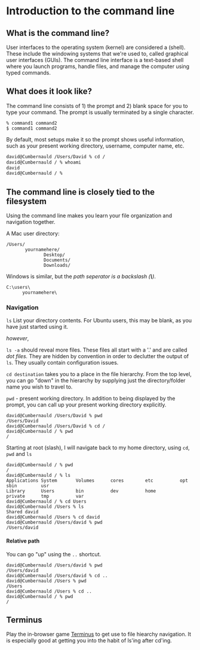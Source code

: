 # Introduction to the command line

## What is the command line?

User interfaces to the operating system (kernel) are considered a (shell). These include the windowing systems that we're used to, called graphical user interfaces
(GUIs).  The command line interface is a text-based shell where you launch programs, handle files, and manage the computer using typed commands.

## What does it look like?

The command line consists of 1) the prompt and 2) blank space for you to type your command. The prompt is usually terminated by a single character.

```
% command1 command2
$ command1 command2
```

By default, most setups make it so the prompt shows useful information, such as your present working directory, username, computer name, etc.

```bash
david@Cumbernauld /Users/David % cd /
david@Cumbernauld / % whoami
david
david@Cumbernauld / % 
```

## The command line is closely tied to the filesystem

Using the command line makes you learn your file organization and navigation together.

A Mac user directory:

```
/Users/
       yournamehere/
              Desktop/
              Documents/
              Downloads/
```

Windows is similar, but the _path seperator is a backslash (**\\**)_.
```
C:\users\
      yournamehere\
```

### Navigation

`ls` List your directory contents. For Ubuntu users, this may be blank, as you have just started using it.

_however_,

`ls -a` should reveal more files. These files all start with a '.' and are called _dot files._ They are hidden by convention in order to declutter the output of `ls`. They usually contain configuration issues.

`cd destination` takes you to a place in the file hierarchy. From the top level, you can go "down" in the hierarchy by supplying just the directory/folder name you wish to travel to.

`pwd` - present working directory. In addition to being displayed by the prompt, you can call up your present working directory explicitly.

```
david@Cumbernauld /Users/David % pwd
/Users/David
david@Cumbernauld /Users/David % cd /
david@Cumbernauld / % pwd
/
```


Starting at root (slash), I will navigate back to my home directory, using `cd`, `pwd` and `ls`
```
david@Cumbernauld / % pwd
/
david@Cumbernauld / % ls      
Applications System       Volumes      cores        etc          opt          sbin         usr
Library      Users        bin          dev          home         private      tmp          var
david@Cumbernauld / % cd Users
david@Cumbernauld /Users % ls
Shared david
david@Cumbernauld /Users % cd david
david@Cumbernauld /Users/david % pwd
/Users/david
```

#### Relative path

You can go "up" using the `..` shortcut.

```
david@Cumbernauld /Users/david % pwd
/Users/david
david@Cumbernauld /Users/david % cd ..
david@Cumbernauld /Users % pwd
/Users
david@Cumbernauld /Users % cd ..
david@Cumbernauld / % pwd
/
```

## Terminus

Play the in-browser game [Terminus](https://web.mit.edu/mprat/Public/web/Terminus/Web/main.html) to get use to file hiearchy navigation. 
It is especially good at getting you into the habit of ls'ing after cd'ing.
